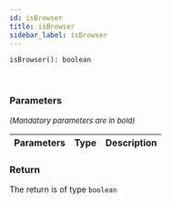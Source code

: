```yaml
---
id: isBrowser
title: isBrowser
sidebar_label: isBrowser
---
```


```tsx
isBrowser(): boolean
```
<br/>



### Parameters

<font size="2"><i>(Mandatory parameters are in bold)</i></font>

| Parameters | Type | Description |
| --------- | ---- | ----------- |


### Return



The return is of type <code>boolean</code>